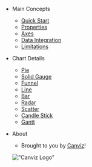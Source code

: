 * Main Concepts
  * [Quick Start](/)
  * [Properties](properties.md)
  * [Axes](axes.md)
  * [Data Integration](data-integration.md)
  * [Limitations](limitations.md)

* Chart Details
  * [Pie](pie.md)
  * [Solid Gauge](solidGauge.md)
  * [Funnel](funnel.md)
  * [Line](line.md)
  * [Bar](bar.md)
  * [Radar](radar.md)
  * [Scatter](scatter.md)
  * [Candle Stick](candle.md)
  * [Gantt](gantt.md)

* About

  * Brought to you by [Canviz](https://www.canviz.com")!
  
  !["Canviz Logo"](https://ogcanviz.github.io/ChartComponents/images/Canviz-100x100.png)
